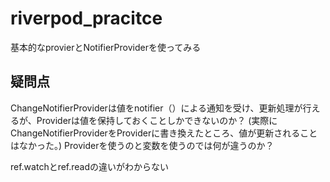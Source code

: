 # riverpod_pracitce

基本的なprovierとNotifierProviderを使ってみる

## 疑問点

ChangeNotifierProviderは値をnotifier（）による通知を受け、更新処理が行えるが、Providerは値を保持しておくことしかできないのか？
(実際にChangeNotifierProviderをProviderに書き換えたところ、値が更新されることはなかった。)
Providerを使うのと変数を使うのでは何が違うのか？

ref.watchとref.readの違いがわからない

